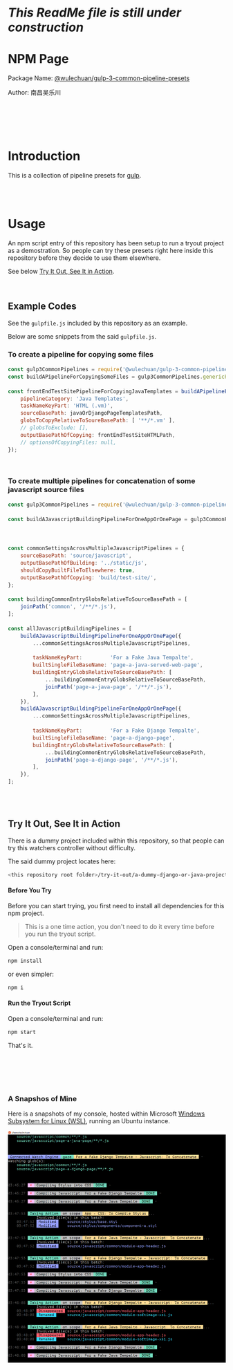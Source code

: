 # _This ReadMe file is still under construction_


# NPM Page

Package Name: [@wulechuan/gulp-3-common-pipeline-presets](https://www.npmjs.com/package/@wulechuan/gulp-3-common-pipeline-presets)

Author: 南昌吴乐川

<br/>
<br/>
<br/>
<br/>

# Introduction

This is a collection of pipeline presets for [gulp](https://gulpjs.com/).

<br/>
<br/>

# Usage

An npm script entry of this repository has been setup
to run a tryout project as a demostration.
So people can try these presets right here inside this repository
before they decide to use them elsewhere.

See below [Try It Out, See It in Action](#try-it-out-see-it-in-action).

<br/>

## Example Codes

See the `gulpfile.js` included by this repository as an example.

Below are some snippets from the said `gulpfile.js`.

### To create a pipeline for copying some files
```javascript
const gulp3CommonPipelines = require('@wulechuan/gulp-3-common-pipeline-presets');
const buildAPipelineForCopyingSomeFiles = gulp3CommonPipelines.genericPipelines.copyFiles;

const frontEndTestSitePipelineForCopyingJavaTemplates = buildAPipelineForCopyingSomeFiles({
	pipelineCategory: 'Java Templates',
	taskNameKeyPart: 'HTML (.vm)',
	sourceBasePath: javaOrDjangoPageTemplatesPath,
	globsToCopyRelativeToSoureBasePath: [ '**/*.vm' ],
	// globsToExclude: [],
	outputBasePathOfCopying: frontEndTestSiteHTMLPath,
	// optionsOfCopyingFiles: null,
});
```

<br/>

### To create multiple pipelines for concatenation of some javascript source files

```javascript
const gulp3CommonPipelines = require('@wulechuan/gulp-3-common-pipeline-presets');

const buildAJavascriptBuildingPipelineForOneAppOrOnePage = gulp3CommonPipelines.specificPipelines.js.concat;



const commonSettingsAcrossMultipleJavascriptPipelines = {
	sourceBasePath: 'source/javascript',
	outputBasePathOfBuilding: '../static/js',
	shouldCopyBuiltFileToElsewhere: true,
	outputBasePathOfCopying: 'build/test-site/',
};

const buildingCommonEntryGlobsRelativeToSourceBasePath = [
	joinPath('common', '/**/*.js'),
];

const allJavascriptBuildingPipelines = [
	buildAJavascriptBuildingPipelineForOneAppOrOnePage({
		...commonSettingsAcrossMultipleJavascriptPipelines,

		taskNameKeyPart:         'For a Fake Java Tempalte',
		builtSingleFileBaseName: 'page-a-java-served-web-page',
		buildingEntryGlobsRelativeToSourceBasePath: [
			...buildingCommonEntryGlobsRelativeToSourceBasePath,
			joinPath('page-a-java-page', '/**/*.js'),
		],
	}),
	buildAJavascriptBuildingPipelineForOneAppOrOnePage({
		...commonSettingsAcrossMultipleJavascriptPipelines,

		taskNameKeyPart:         'For a Fake Django Tempalte',
		builtSingleFileBaseName: 'page-a-django-page',
		buildingEntryGlobsRelativeToSourceBasePath: [
			...buildingCommonEntryGlobsRelativeToSourceBasePath,
			joinPath('page-a-django-page', '/**/*.js'),
		],
	}),
];
```

<br/>
<br/>

## Try It Out, See It in Action

There is a dummy project included within this repository,
so that people can try this watchers controller without difficulty.

The said dummy project locates here:
```sh
<this repository root folder>/try-it-out/a-dummy-django-or-java-project
```


#### Before You Try

Before you can start trying,
you first need to install all dependencies for this npm project.

> This is a one time action, you don't need to do it
> every time before you run the tryout script.

Open a console/terminal and run:
```sh
npm install
```
or even simpler:
```sh
npm i
```

#### Run the Tryout Script

Open a console/terminal and run:
```sh
npm start
```
That's it.

<br/>
<br/>
<br/>
<br/>


### A Snapshos of Mine

Here is a snapshots of my console,
hosted within Microsoft
[Windows Subsystem for Linux (WSL)](https://docs.microsoft.com/en-us/windows/wsl/about),
running an Ubuntu instance.

![Just started](./docs/illustrates/console-snapshot-001.png "After some random changes")

<br/>
<br/>
<br/>
<br/>
